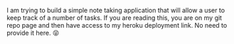 I am trying to build a simple note taking application that will allow a user to keep track of a number of tasks.
If you are reading this, you are on my git repo page and then have access to my heroku deployment link. No need to provide it here. 😝
